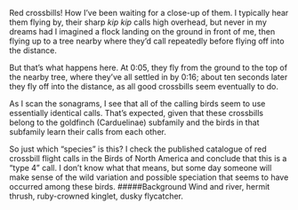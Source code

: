 Red crossbills! How I’ve been waiting for a close-up of them. I typically hear them flying by, their sharp _kip kip_ calls high overhead, but never in my dreams had I imagined a flock landing on the ground in front of me, then flying up to a tree nearby where they’d call repeatedly before flying off into the distance. 

But that’s what happens here. At 0:05, they fly from the ground to the top of the nearby tree, where they’ve all settled in by 0:16; about ten seconds later they fly off into the distance, as all good crossbills seem eventually to do. 

As I scan the sonagrams, I see that all of the calling birds seem to use essentially identical calls. That’s expected, given that these crossbills belong to the goldfinch (Carduelinae) subfamily and the birds in that subfamily learn their calls from each other. 

So just which “species” is this? I check the published catalogue of red crossbill flight calls in the Birds of North America and conclude that this is a “type 4” call. I don’t know what that means, but some day someone will make sense of the wild variation and possible speciation that seems to have occurred among these birds. 
#####Background	
Wind and river, hermit thrush, ruby-crowned kinglet, dusky flycatcher. 
